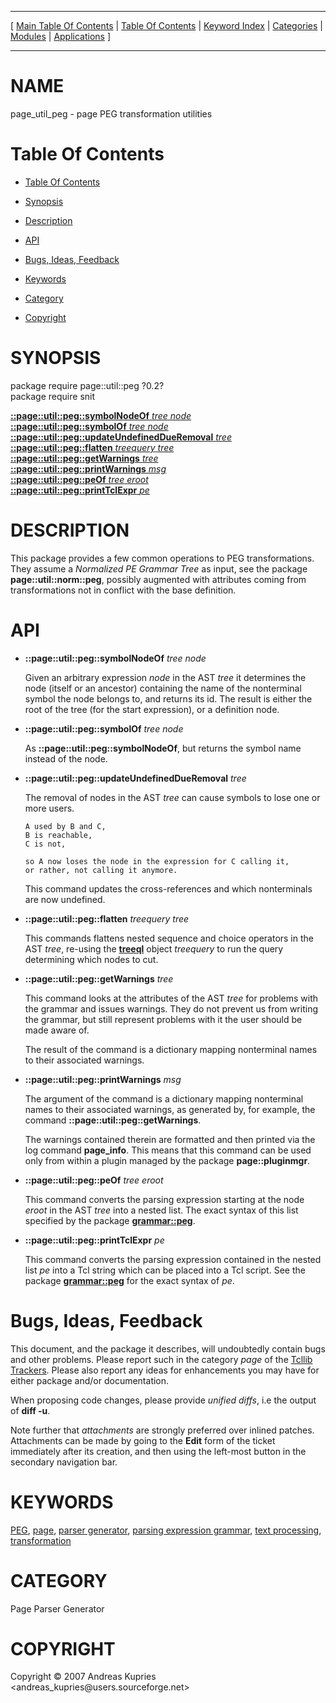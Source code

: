 
[//000000001]: # (page\_util\_peg \- Parser generator tools)
[//000000002]: # (Generated from file 'page\_util\_peg\.man' by tcllib/doctools with format 'markdown')
[//000000003]: # (Copyright &copy; 2007 Andreas Kupries <andreas\_kupries@users\.sourceforge\.net>)
[//000000004]: # (page\_util\_peg\(n\) 1\.0 tcllib "Parser generator tools")

<hr> [ <a href="../../../../toc.md">Main Table Of Contents</a> &#124; <a
href="../../../toc.md">Table Of Contents</a> &#124; <a
href="../../../../index.md">Keyword Index</a> &#124; <a
href="../../../../toc0.md">Categories</a> &#124; <a
href="../../../../toc1.md">Modules</a> &#124; <a
href="../../../../toc2.md">Applications</a> ] <hr>

# NAME

page\_util\_peg \- page PEG transformation utilities

# <a name='toc'></a>Table Of Contents

  - [Table Of Contents](#toc)

  - [Synopsis](#synopsis)

  - [Description](#section1)

  - [API](#section2)

  - [Bugs, Ideas, Feedback](#section3)

  - [Keywords](#keywords)

  - [Category](#category)

  - [Copyright](#copyright)

# <a name='synopsis'></a>SYNOPSIS

package require page::util::peg ?0\.2?  
package require snit  

[__::page::util::peg::symbolNodeOf__ *tree* *node*](#1)  
[__::page::util::peg::symbolOf__ *tree* *node*](#2)  
[__::page::util::peg::updateUndefinedDueRemoval__ *tree*](#3)  
[__::page::util::peg::flatten__ *treequery* *tree*](#4)  
[__::page::util::peg::getWarnings__ *tree*](#5)  
[__::page::util::peg::printWarnings__ *msg*](#6)  
[__::page::util::peg::peOf__ *tree* *eroot*](#7)  
[__::page::util::peg::printTclExpr__ *pe*](#8)  

# <a name='description'></a>DESCRIPTION

This package provides a few common operations to PEG transformations\. They
assume a *Normalized PE Grammar Tree* as input, see the package
__page::util::norm::peg__, possibly augmented with attributes coming from
transformations not in conflict with the base definition\.

# <a name='section2'></a>API

  - <a name='1'></a>__::page::util::peg::symbolNodeOf__ *tree* *node*

    Given an arbitrary expression *node* in the AST *tree* it determines the
    node \(itself or an ancestor\) containing the name of the nonterminal symbol
    the node belongs to, and returns its id\. The result is either the root of
    the tree \(for the start expression\), or a definition node\.

  - <a name='2'></a>__::page::util::peg::symbolOf__ *tree* *node*

    As __::page::util::peg::symbolNodeOf__, but returns the symbol name
    instead of the node\.

  - <a name='3'></a>__::page::util::peg::updateUndefinedDueRemoval__ *tree*

    The removal of nodes in the AST *tree* can cause symbols to lose one or
    more users\.

        A used by B and C,
        B is reachable,
        C is not,

        so A now loses the node in the expression for C calling it,
        or rather, not calling it anymore.

    This command updates the cross\-references and which nonterminals are now
    undefined\.

  - <a name='4'></a>__::page::util::peg::flatten__ *treequery* *tree*

    This commands flattens nested sequence and choice operators in the AST
    *tree*, re\-using the __[treeql](\.\./treeql/treeql\.md)__ object
    *treequery* to run the query determining which nodes to cut\.

  - <a name='5'></a>__::page::util::peg::getWarnings__ *tree*

    This command looks at the attributes of the AST *tree* for problems with
    the grammar and issues warnings\. They do not prevent us from writing the
    grammar, but still represent problems with it the user should be made aware
    of\.

    The result of the command is a dictionary mapping nonterminal names to their
    associated warnings\.

  - <a name='6'></a>__::page::util::peg::printWarnings__ *msg*

    The argument of the command is a dictionary mapping nonterminal names to
    their associated warnings, as generated by, for example, the command
    __::page::util::peg::getWarnings__\.

    The warnings contained therein are formatted and then printed via the log
    command __page\_info__\. This means that this command can be used only
    from within a plugin managed by the package __page::pluginmgr__\.

  - <a name='7'></a>__::page::util::peg::peOf__ *tree* *eroot*

    This command converts the parsing expression starting at the node *eroot*
    in the AST *tree* into a nested list\. The exact syntax of this list
    specified by the package __[grammar::peg](\.\./grammar\_peg/peg\.md)__\.

  - <a name='8'></a>__::page::util::peg::printTclExpr__ *pe*

    This command converts the parsing expression contained in the nested list
    *pe* into a Tcl string which can be placed into a Tcl script\. See the
    package __[grammar::peg](\.\./grammar\_peg/peg\.md)__ for the exact
    syntax of *pe*\.

# <a name='section3'></a>Bugs, Ideas, Feedback

This document, and the package it describes, will undoubtedly contain bugs and
other problems\. Please report such in the category *page* of the [Tcllib
Trackers](http://core\.tcl\.tk/tcllib/reportlist)\. Please also report any ideas
for enhancements you may have for either package and/or documentation\.

When proposing code changes, please provide *unified diffs*, i\.e the output of
__diff \-u__\.

Note further that *attachments* are strongly preferred over inlined patches\.
Attachments can be made by going to the __Edit__ form of the ticket
immediately after its creation, and then using the left\-most button in the
secondary navigation bar\.

# <a name='keywords'></a>KEYWORDS

[PEG](\.\./\.\./\.\./\.\./index\.md\#peg), [page](\.\./\.\./\.\./\.\./index\.md\#page),
[parser generator](\.\./\.\./\.\./\.\./index\.md\#parser\_generator), [parsing
expression grammar](\.\./\.\./\.\./\.\./index\.md\#parsing\_expression\_grammar), [text
processing](\.\./\.\./\.\./\.\./index\.md\#text\_processing),
[transformation](\.\./\.\./\.\./\.\./index\.md\#transformation)

# <a name='category'></a>CATEGORY

Page Parser Generator

# <a name='copyright'></a>COPYRIGHT

Copyright &copy; 2007 Andreas Kupries <andreas\_kupries@users\.sourceforge\.net>

